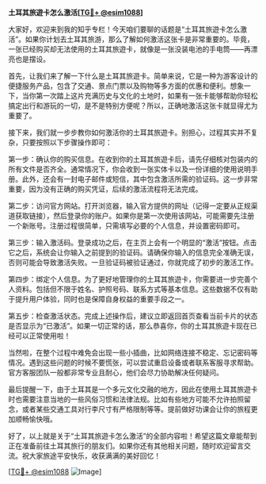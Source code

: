 **土耳其旅遊卡怎么激活[[TG💪+ @esim1088](https://t.me/s/esim1088)]**

大家好，欢迎来到我的知乎专栏！今天咱们要聊的话题是“土耳其旅遊卡怎么激活”。如果你计划去土耳其旅游，那么了解如何激活这张卡是非常重要的。毕竟，一张已经购买却无法使用的土耳其旅遊卡，就像是一张没装电池的手电筒——再漂亮也是摆设。

首先，让我们来了解一下什么是土耳其旅遊卡。简单来说，它是一种为游客设计的便捷服务产品，包含了交通、景点门票以及购物等多方面的优惠和便利。想象一下，当你第一次踏上这片充满历史与文化的土地时，如果有一张卡能够帮助你轻松搞定出行和游玩的一切，是不是特别方便呢？所以，正确地激活这张卡就显得尤为重要了。

接下来，我们就一步步教你如何激活你的土耳其旅遊卡。别担心，过程其实并不复杂，只要按照以下步骤操作即可：

第一步：确认你的购买信息。在收到你的土耳其旅遊卡后，请先仔细核对包装内的所有文件是否齐全。通常情况下，你会收到一张实体卡以及一份详细的使用说明手册。此外，还会有一封电子邮件或短信，其中包含激活所需的验证码。这一步非常重要，因为没有正确的购买凭证，后续的激活流程将无法完成。

第二步：访问官方网站。打开浏览器，输入官方提供的网址（记得一定要从正规渠道获取链接），然后登录你的账户。如果你是第一次使用该网站，可能需要先注册一个新账号。注册过程很简单，只需填写必要的个人信息，并设置密码即可。

第三步：输入激活码。登录成功之后，在主页上会有一个明显的“激活”按钮。点击它之后，系统会让你输入之前提到的验证码。请确保你输入的信息完全准确无误，否则可能会导致激活失败。一旦验证码被验证通过，你就完成了初步的激活工作。

第四步：绑定个人信息。为了更好地管理你的土耳其旅遊卡，你需要进一步完善个人资料。包括但不限于姓名、护照号码、联系方式等基本信息。这些数据不仅有助于提升用户体验，同时也是保障自身权益的重要手段之一。

第五步：检查激活状态。完成上述操作后，建议立即返回首页查看当前卡片的状态是否显示为“已激活”。如果一切正常的话，那么恭喜你，你的土耳其旅遊卡现在已经可以正常使用啦！

当然啦，在整个过程中难免会出现一些小插曲，比如网络连接不稳定、忘记密码等情况。遇到这些问题的时候不要慌张，可以尝试重启设备或者联系客服寻求帮助。官方客服团队一般都非常专业且耐心，他们会尽力协助解决任何疑问。

最后提醒一下，由于土耳其是一个多元文化交融的地方，因此在使用土耳其旅遊卡时也需要注意当地的一些风俗习惯和法律法规。比如有些地方可能不允许拍照留念，或者某些交通工具对行李尺寸有严格限制等等。提前做好功课会让你的旅程更加顺畅愉快哦。

好了，以上就是关于“土耳其旅遊卡怎么激活”的全部内容啦！希望这篇文章能帮到正在准备前往土耳其旅行的朋友们。如果你还有其他相关问题，随时欢迎留言交流。祝大家旅途平安快乐，收获满满的美好回忆！

[[TG💪+ @esim1088](https://t.me/s/esim1088) ![Image](https://i.postimg.cc/4NQfJmqS/Snipaste-2025-05-13-00-14-12.png)]